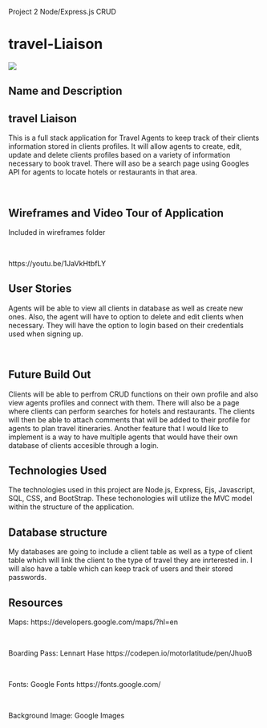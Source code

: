Project 2 Node/Express.js CRUD
# travel-Liaison
<img src="./images/screen.png">
<h2> Name and Description </h2>
<h2> travel Liaison </h2>
<p> This is a full stack application for Travel Agents to keep track of their clients information stored in clients profiles. It will allow agents to create, edit, update and delete clients profiles based on a variety of information necessary to book travel. There will aso be a search page using Googles API for agents to locate hotels or restaurants in that area. </p>
<br>
<h2> Wireframes and Video Tour of Application </h2>
<p>Included in wireframes folder</p><br>
<p>https://youtu.be/1JaVkHtbfLY</p>
<h2>User Stories</h2>
<p>Agents will be able to view all clients in database as well as create new ones. Also, the agent will have to option to delete and edit clients when necessary. They will have the option to login based on their credentials used when signing up.</p><br>
<h2>Future Build Out</h2>
<p> Clients will be able to perfrom CRUD functions on their own profile and also view agents profiles and connect with them. There will also be a page where clients can perform searches for hotels and restaurants. The clients will then be able to attach comments that will be added to their profile for agents to plan travel itineraries. Another feature that I would like to implement is a way to have multiple agents that would have their own database of clients accesible through a login.
<h2> Technologies Used </h2>
<p> The technologies used in this project are Node.js, Express, Ejs, Javascript, SQL, CSS, and BootStrap. These techonologies will utilize the MVC model within the structure of the application. <p>
<h2> Database structure </h2>
<p> My databases are going to include a client table as well as a type of client table which will link the client to the type of travel they are inrterested in. I will also have a table which can keep track of users and their stored passwords.</p>
<h2> Resources </h2>
<p>Maps:  https://developers.google.com/maps/?hl=en</p><br>
<p>Boarding Pass: Lennart Hase https://codepen.io/motorlatitude/pen/JhuoB</p><br>
<p>Fonts: Google Fonts https://fonts.google.com/ </p><br>
<p>Background Image: Google Images</p> 



